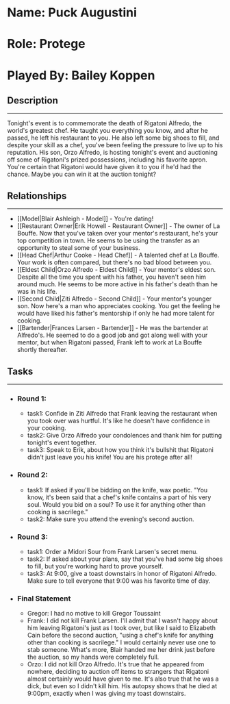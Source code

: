 # Name: Puck Augustini
# Role: Protege
# Played By: Bailey Koppen

## Description
---
Tonight's event is to commemorate the death of Rigatoni Alfredo, the world's greatest chef. He taught you everything you know, and after he passed, he left his restaurant to you. He also left some big shoes to fill, and despite your skill as a chef, you've been feeling the pressure to live up to his reputation. His son, Orzo Alfredo, is hosting tonight's event and auctioning off some of Rigatoni's prized possessions, including his favorite apron. You're certain that Rigatoni would have given it to you if he'd had the chance. Maybe you can win it at the auction tonight?

## Relationships
---
- [[Model|Blair Ashleigh - Model]]  - You're dating!
- [[Restaurant Owner|Erik Howell - Restaurant Owner]]  - The owner of La Bouffe. Now that you've taken over your mentor's restaurant, he's your top competition in town. He seems to be using the transfer as an opportunity to steal some of your business.
- [[Head Chef|Arthur Cooke - Head Chef]]  - A talented chef at La Bouffe. Your work is often compared, but there's no bad blood between you.
- [[Eldest Child|Orzo Alfredo - Eldest Child]]  - Your mentor's eldest son. Despite all the time you spent with his father, you haven't seen him around much. He seems to be more active in his father's death than he was in his life.
- [[Second Child|Ziti Alfredo - Second Child]]  - Your mentor's younger son. Now here's a man who appreciates cooking. You get the feeling he would have liked his father's mentorship if only he had more talent for cooking.
- [[Bartender|Frances Larsen - Bartender]]  - He was the bartender at Alfredo's. He seemed to do a good job and got along well with your mentor, but when Rigatoni passed, Frank left to work at La Bouffe shortly thereafter.

## Tasks
___
- ### Round 1: 
	- task1: Confide in Ziti Alfredo that Frank leaving the restaurant when you took over was hurtful. It's like he doesn't have confidence in your cooking.
	- task2: Give Orzo Alfredo your condolences and thank him for putting tonight's event together.
	- task3: Speak to Erik, about how you think it's bullshit that Rigatoni didn't just leave you his knife! You are his protege after all!
- ### Round 2:
	- task1: If asked if you'll be bidding on the knife, wax poetic. "You know, it's been said that a chef's knife contains a part of his very soul. Would you bid on a soul? To use it for anything other than cooking is sacrilege."
	- task2: Make sure you attend the evening's second auction.
- ### Round 3:
	- task1: Order a Midori Sour from Frank Larsen's secret menu.
	- task2: If asked about your plans, say that you've had some big shoes to fill, but you're working hard to prove yourself.
	- task3: At 9:00, give a toast downstairs in honor of Rigatoni Alfredo. Make sure to tell everyone that 9:00 was his favorite time of day.
- ### Final Statement
	- Gregor: I had no motive to kill Gregor Toussaint
	- Frank: I did not kill Frank Larsen. I'll admit that I wasn't happy about him leaving Rigatoni's just as I took over, but like I said to Elizabeth Cain before the second auction, "using a chef's knife for anything other than cooking is sacrilege." I would certainly never use one to stab someone. What's more, Blair handed me her drink just before the auction, so my hands were completely full. 
	- Orzo: I did not kill Orzo Alfredo. It's true that he appeared from nowhere, deciding to auction off items to strangers that Rigatoni almost certainly would have given to me. It's also true that he was a dick, but even so I didn't kill him. His autopsy shows that he died at 9:00pm, exactly when I was giving my toast downstairs.
